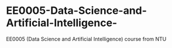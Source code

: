 # EE0005-Data-Science-and-Artificial-Intelligence-
EE0005 (Data Science and Artificial Intelligence) course from NTU
